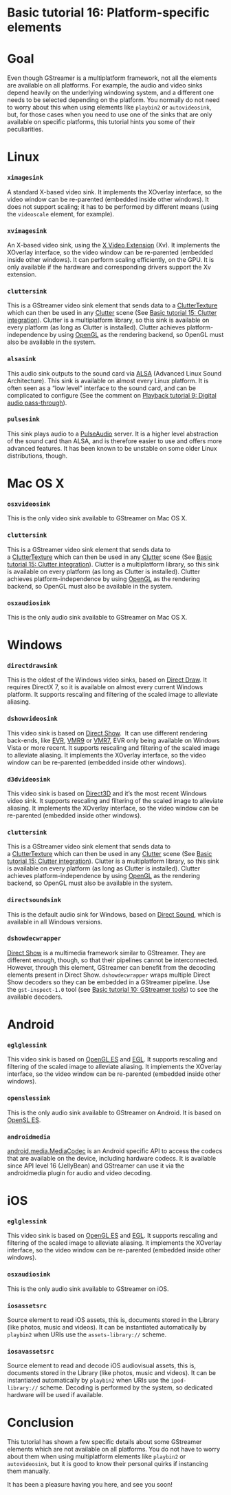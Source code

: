 # Basic tutorial 16: Platform-specific elements

# Goal

Even though GStreamer is a multiplatform framework, not all the elements
are available on all platforms. For example, the audio and video sinks
depend heavily on the underlying windowing system, and a different one
needs to be selected depending on the platform. You normally do not need
to worry about this when using elements like `playbin2` or
`autovideosink`, but, for those cases when you need to use one of the
sinks that are only available on specific platforms, this tutorial hints
you some of their peculiarities.

# Linux

### `ximagesink`

A standard X-based video sink. It implements the XOverlay interface, so
the video window can be re-parented (embedded inside other windows). It
does not support scaling; it has to be performed by different means
(using the `videoscale` element, for example).

### `xvimagesink`

An X-based video sink, using the [X Video
Extension](http://en.wikipedia.org/wiki/X_video_extension) (Xv). It
implements the XOverlay interface, so the video window can be
re-parented (embedded inside other windows). It can perform scaling
efficiently, on the GPU. It is only available if the hardware and
corresponding drivers support the Xv extension.

### `cluttersink`

This is a GStreamer video sink element that sends data to a
[ClutterTexture](http://developer.gnome.org/clutter-gst/stable/ClutterGstVideoTexture.html)
which can then be used in any [Clutter](https://clutter-project.org/)
scene (See [Basic tutorial 15: Clutter
integration](Basic%2Btutorial%2B15%253A%2BClutter%2Bintegration.html)). Clutter
is a multiplatform library, so this sink is available on every platform
(as long as Clutter is installed). Clutter achieves
platform-independence by using [OpenGL](http://www.opengl.org) as the
rendering backend, so OpenGL must also be available in the system.

### `alsasink`

This audio sink outputs to the sound card via
[ALSA](http://www.alsa-project.org/) (Advanced Linux Sound
Architecture). This sink is available on almost every Linux platform. It
is often seen as a “low level” interface to the sound card, and can be
complicated to configure (See the comment on [Playback tutorial 9:
Digital audio
pass-through](Playback%2Btutorial%2B9%253A%2BDigital%2Baudio%2Bpass-through.html)).

### `pulsesink`

This sink plays audio to a [PulseAudio](http://www.pulseaudio.org/)
server. It is a higher level abstraction of the sound card than ALSA,
and is therefore easier to use and offers more advanced features. It has
been known to be unstable on some older Linux distributions, though.

# Mac OS X

### `osxvideosink`

This is the only video sink available to GStreamer on Mac OS X.

### `cluttersink`

This is a GStreamer video sink element that sends data to
a [ClutterTexture](http://developer.gnome.org/clutter-gst/stable/ClutterGstVideoTexture.html) which
can then be used in any [Clutter](https://clutter-project.org/) scene
(See [Basic tutorial 15: Clutter
integration](Basic%2Btutorial%2B15%253A%2BClutter%2Bintegration.html)). Clutter
is a multiplatform library, so this sink is available on every platform
(as long as Clutter is installed). Clutter achieves
platform-independence by using [OpenGL](http://www.opengl.org/) as the
rendering backend, so OpenGL must also be available in the system.

### `osxaudiosink`

This is the only audio sink available to GStreamer on Mac OS X.

# Windows

### `directdrawsink`

This is the oldest of the Windows video sinks, based on [Direct
Draw](http://en.wikipedia.org/wiki/DirectDraw). It requires DirectX 7,
so it is available on almost every current Windows platform. It supports
rescaling and filtering of the scaled image to alleviate aliasing.

### `dshowvideosink`

This video sink is based on [Direct
Show](http://en.wikipedia.org/wiki/Direct_Show).  It can use different
rendering back-ends, like
[EVR](http://en.wikipedia.org/wiki/Enhanced_Video_Renderer),
[VMR9](http://en.wikipedia.org/wiki/Direct_Show#Video_rendering_filters)
or
[VMR7](http://en.wikipedia.org/wiki/Direct_Show#Video_rendering_filters),
EVR only being available on Windows Vista or more recent. It supports
rescaling and filtering of the scaled image to alleviate aliasing. It
implements the XOverlay interface, so the video window can be
re-parented (embedded inside other windows).

### `d3dvideosink`

This video sink is based on
[Direct3D](http://en.wikipedia.org/wiki/Direct3D) and it’s the most
recent Windows video sink. It supports rescaling and filtering of the
scaled image to alleviate aliasing. It implements the XOverlay
interface, so the video window can be re-parented (embedded inside other
windows).

### `cluttersink`

This is a GStreamer video sink element that sends data to
a [ClutterTexture](http://developer.gnome.org/clutter-gst/stable/ClutterGstVideoTexture.html) which
can then be used in any [Clutter](https://clutter-project.org/) scene
(See [Basic tutorial 15: Clutter
integration](Basic%2Btutorial%2B15%253A%2BClutter%2Bintegration.html)). Clutter
is a multiplatform library, so this sink is available on every platform
(as long as Clutter is installed). Clutter achieves
platform-independence by using [OpenGL](http://www.opengl.org/) as the
rendering backend, so OpenGL must also be available in the system.

### `directsoundsink`

This is the default audio sink for Windows, based on [Direct
Sound](http://en.wikipedia.org/wiki/DirectSound), which is available in
all Windows versions.

### `dshowdecwrapper`

[Direct Show](http://en.wikipedia.org/wiki/Direct_Show) is a multimedia
framework similar to GStreamer. They are different enough, though, so
that their pipelines cannot be interconnected. However, through this
element, GStreamer can benefit from the decoding elements present in
Direct Show. `dshowdecwrapper` wraps multiple Direct Show decoders so
they can be embedded in a GStreamer pipeline. Use the `gst-inspect-1.0` tool
(see [Basic tutorial 10: GStreamer
tools](Basic%2Btutorial%2B10%253A%2BGStreamer%2Btools.html)) to see the
available decoders.

# Android

### `eglglessink`

This video sink is based on [OpenGL
ES](http://en.wikipedia.org/wiki/OpenGL_ES) and
[EGL](http://en.wikipedia.org/wiki/EGL_%28OpenGL%29). It supports
rescaling and filtering of the scaled image to alleviate aliasing. It
implements the XOverlay interface, so the video window can be
re-parented (embedded inside other windows).

### `openslessink`

This is the only audio sink available to GStreamer on Android. It is
based on [OpenSL
ES](http://en.wikipedia.org/wiki/OpenSL_ES).

### `androidmedia`

[android.media.MediaCodec](http://developer.android.com/reference/android/media/MediaCodec.html)
is an Android specific API to access the codecs that are available on
the device, including hardware codecs. It is available since API level
16 (JellyBean) and GStreamer can use it via the androidmedia plugin for
audio and video decoding.

# iOS

### `eglglessink`

This video sink is based on [OpenGL
ES](http://en.wikipedia.org/wiki/OpenGL_ES) and [EGL](http://en.wikipedia.org/wiki/EGL_%28OpenGL%29).
It supports rescaling and filtering of the scaled image to alleviate
aliasing. It implements the XOverlay interface, so the video window can
be re-parented (embedded inside other windows).

### `osxaudiosink`

This is the only audio sink available to GStreamer on iOS.

### `iosassetsrc`

Source element to read iOS assets, this is, documents stored in the
Library (like photos, music and videos). It can be instantiated
automatically by `playbin2` when URIs use the
`assets-library://` scheme.

### `iosavassetsrc`

Source element to read and decode iOS audiovisual assets, this is,
documents stored in the Library (like photos, music and videos). It can
be instantiated automatically by `playbin2` when URIs use the
`ipod-library://` scheme. Decoding is performed by the system, so
dedicated hardware will be used if available.

# Conclusion

This tutorial has shown a few specific details about some GStreamer
elements which are not available on all platforms. You do not have to
worry about them when using multiplatform elements like `playbin2` or
`autovideosink`, but it is good to know their personal quirks if
instancing them manually.

It has been a pleasure having you here, and see you soon\!
